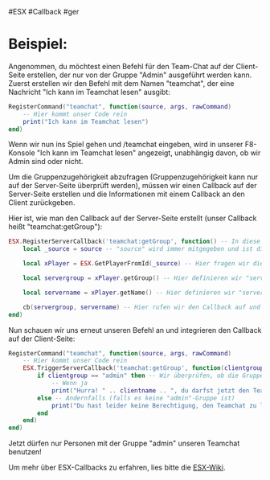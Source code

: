 #ESX #Callback  #ger
# Beispiel:

Angenommen, du möchtest einen Befehl für den Team-Chat auf der Client-Seite erstellen, der nur von der Gruppe "Admin" ausgeführt werden kann. Zuerst erstellen wir den Befehl mit dem Namen "teamchat", der eine Nachricht "Ich kann im Teamchat lesen" ausgibt:

```lua
RegisterCommand("teamchat", function(source, args, rawCommand)
    -- Hier kommt unser Code rein
    print("Ich kann im Teamchat lesen")
end)
```

Wenn wir nun ins Spiel gehen und /teamchat eingeben, wird in unserer F8-Konsole "Ich kann im Teamchat lesen" angezeigt, unabhängig davon, ob wir Admin sind oder nicht.

Um die Gruppenzugehörigkeit abzufragen (Gruppenzugehörigkeit kann nur auf der Server-Seite überprüft werden), müssen wir einen Callback auf der Server-Seite erstellen und die Informationen mit einem Callback an den Client zurückgeben.

Hier ist, wie man den Callback auf der Server-Seite erstellt (unser Callback heißt "teamchat:getGroup"):

```lua
ESX.RegisterServerCallback('teamchat:getGroup', function() -- In diese Klammern kannst du etwas einfügen, wenn du vom Client etwas zum Server sendest. Für dieses Beispiel benötigen wir das nicht.
    local _source = source -- "source" wird immer mitgegeben und ist die Spieler-ID des Spielers, der den Callback ausführt. Ich benutze hier "_source", um mögliche Konflikte zu vermeiden.

    local xPlayer = ESX.GetPlayerFromId(_source) -- Hier fragen wir die Spielerdaten von ESX ab.

    local servergroup = xPlayer.getGroup() -- Hier definieren wir "servergroup" als die Gruppe des Spielers.

    local servername = xPlayer.getName() -- Hier definieren wir "servername" als den Namen des Spielers, den wir später verwenden können.

    cb(servergroup, servername) -- Hier rufen wir den Callback auf und senden die Werte "servergroup" und "servername" an den Client zurück.
end)
```

Nun schauen wir uns erneut unseren Befehl an und integrieren den Callback auf der Client-Seite:

```lua
RegisterCommand("teamchat", function(source, args, rawCommand)
    -- Hier kommt unser Code rein
    ESX.TriggerServerCallback('teamchat:getGroup', function(clientgroup, clientname) -- Hier tragen wir zwei Variablen ein. Wie sie heißen, ist egal, aber die Reihenfolge ist wichtig, da sie vom Server übernommen wird.
        if clientgroup == "admin" then -- Wir überprüfen, ob die Gruppe "admin" ist.
            -- Wenn ja
            print("Hurra! " .. clientname .. ", du darfst jetzt den Teamchat lesen!")
        else -- Andernfalls (falls es keine "admin"-Gruppe ist)
            print("Du hast leider keine Berechtigung, den Teamchat zu lesen. Deine Gruppe: " .. clientgroup)
        end
    end)
end)
```

Jetzt dürfen nur Personen mit der Gruppe "admin" unseren Teamchat benutzen!

Um mehr über ESX-Callbacks zu erfahren, lies bitte die [ESX-Wiki](https://documentation.esx-framework.org/legacy/installation/).